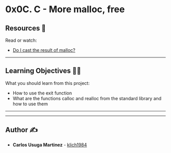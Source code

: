 # 0x0C. C - More malloc, free

## Resources :eyes:
Read or watch:
* [Do I cast the result of malloc?](https://intranet.hbtn.io/rltoken/xRakq81EUvl-3QG_3QUC8A)

---
## Learning Objectives :technologist:
What you should learn from this project:

* How to use the exit function
* What are the functions calloc and realloc from the standard library and how to use them

---
---

## Author :writing_hand:
* **Carlos Usuga Martinez** - [klich1984](https://github.com/klich1984)